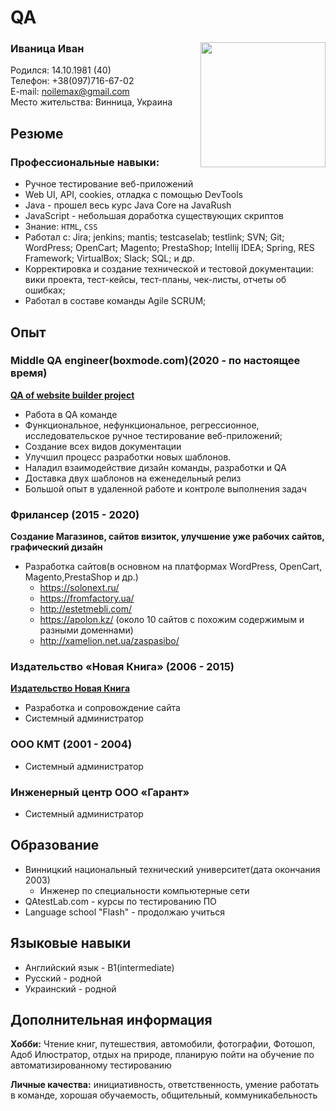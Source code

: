 # QA
### Иваница Иван <Image src="avatar.png" align="right" width="200" height="200">
Родился: 14.10.1981 (40)  
Телефон: +38(097)716-67-02  
E-mail: noilemax@gmail.com  
Место жительства: Винница, Украина  

## Резюме
### Профессиональные навыки:
* Ручное тестирование веб-приложений
* Web UI, API, cookies, отладка с помощью DevTools
* Java - прошел весь курс Java Core на JavaRush
* JavaScript - небольшая доработка существующих скриптов
* Знание: `HTML`, `CSS`
* Работал с: Jira; jenkins; mantis; testcaselab; testlink; SVN; Git; WordPress; OpenCart; Magento; PrestaShop; Intellij IDEA; Spring, RES Framework; VirtualBox; Slack; SQL; и др.
* Корректировка и создание технической и тестовой документации: вики проекта, тест-кейсы, тест-планы, чек-листы, отчеты об ошибках;
* Работал в составе команды Agile SCRUM;

## Опыт
### Middle QA engineer(boxmode.com)(2020 - по настоящее время)
 [**QA of website builder project**](https://boxmode.com)
  
  * Работа в QA команде
  * Функциональное, нефункциональное, регрессионное, исследовательское ручное тестирование веб-приложений;
  * Создание всех видов документации
  * Улучшил процесс разработки новых шаблонов. 
  * Наладил взаимодействие дизайн команды, разработки и QA
  * Доставка двух шаблонов на еженедельный релиз
  * Большой опыт в удаленной работе и контроле выполнения задач
  
### Фрилансер  (2015 - 2020)  
**Создание Магазинов, сайтов визиток, улучшение уже рабочих сайтов, графический дизайн**

  * Разработка сайтов(в основном на платформах WordPress, OpenCart, Magento,PrestaShop и др.)  
    * https://solonext.ru/    
    * https://fromfactory.ua/   
    * http://estetmebli.com/  
    * https://apolon.kz/ (около 10 сайтов с похожим содержимым и разными доменнами)    
    * http://xamelion.net.ua/zaspasibo/  
 
### Издательство «Новая Книга» (2006 - 2015)  
[**Издательство Новая Книга**](https://nk.in.ua/)

  * Разработка и сопровождение сайта
  * Системный администратор
 
### ООО КМТ (2001 - 2004)
  * Системный администратор
  
### Инженерный центр ООО «Гарант»
   * Системный администратор  
    
## Образование
* Винницкий национальный технический университет(дата окончания 2003)
  * Инженер по специальности компьютерные сети
* QAtestLab.com - курсы по тестированию ПО
* Language school "Flash" - продолжаю учиться

## Языковые навыки
* Английский язык - B1(intermediate)
* Русский - родной
* Украинский - родной

## Дополнительная информация
**Хобби:** Чтение книг, путешествия, автомобили, фотографии, Фотошоп, Адоб Илюстратор, отдых на природе, планирую пойти на обучение по автоматизированному тестированию

**Личные качества:** инициативность, ответственность, умение работать в команде, хорошая обучаемость, общительный, коммуникабельность
